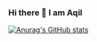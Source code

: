 ### Hi there 👋 I am Aqil
[![Anurag's GitHub stats](https://github-readme-stats.vercel.app/api?username=hoshmandaqil)](https://github.com/anuraghazra/github-readme-stats)


